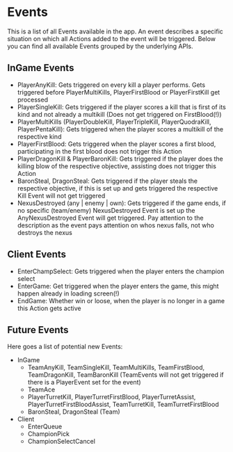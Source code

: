 # Events
This is a list of all Events available in the app.
An event describes a specific situation on which all Actions added to the event will be triggered.
Below you can find all available Events grouped by the underlying APIs.
## InGame Events
- PlayerAnyKill: Gets triggered on every kill a player performs. Gets triggered before PlayerMultiKills, PlayerFirstBlood or PlayerFirstKill get processed
- PlayerSingleKill: Gets triggered if the player scores a kill that is first of its kind and not already a multikill (Does not get triggered on FirstBlood(!))
- PlayerMultiKills (PlayerDoubleKill, PlayerTripleKill, PlayerQuodraKill, PlayerPentaKill): Gets triggered when the player scores a multikill of the respective kind
- PlayerFirstBlood: Gets triggered when the player scores a first blood, participating in the first blood does not trigger this Action
- PlayerDragonKill & PlayerBaronKill: Gets triggered if the player does the killing blow of the respective objective, assisting does not trigger this Action
- BaronSteal, DragonSteal: Gets triggered if the player steals the respective objective, if this is set up and gets triggered the respective Kill Event will not get triggered
- NexusDestroyed (any | enemy | own): Gets triggered if the game ends, if no specific (team/enemy) NexusDestroyed Event is set up the AnyNexusDestroyed Event will get triggered. Pay attention to the description as the event pays attention on whos nexus falls, not who destroys the nexus
## Client Events
- EnterChampSelect: Gets triggered when the player enters the champion select
- EnterGame: Get triggered when the player enters the game, this might happen already in loading screen(!)
- EndGame: Whether win or loose, when the player is no longer in a game this Action gets active

  
## Future Events
Here goes a list of potential new Events:
- InGame
    - TeamAnyKill, TeamSingleKill, TeamMultiKills, TeamFirstBlood, TeamDragonKill, TeamBaronKill (TeamEvents will not get triggered if there is a PlayerEvent set for the event)
    - TeamAce
    - PlayerTurretKill, PlayerTurretFirstBlood, PlayerTurretAssist, PlayerTurretFirstBloodAssist, TeamTurretKill, TeamTurretFirstBlood
    - BaronSteal, DragonSteal (Team)
- Client
    - EnterQueue
    - ChampionPick
    - ChampionSelectCancel